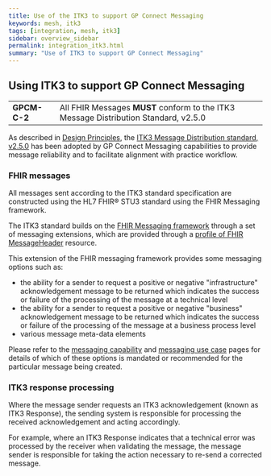 ```yaml
---
title: Use of the ITK3 to support GP Connect Messaging
keywords: mesh, itk3
tags: [integration, mesh, itk3]
sidebar: overview_sidebar
permalink: integration_itk3.html
summary: "Use of ITK3 to support GP Connect Messaging"
---
```


## Using ITK3 to support GP Connect Messaging ##

<table class="requirement-box">
  <tr>
    <td><strong>GPCM-C-2</strong></td>
    <td>All FHIR Messages <strong>MUST</strong> conform to the ITK3 Message Distribution Standard, v2.5.0</td>
  </tr>
</table>

As described in [Design Principles](design_principles.html#reliability-itk3), the [ITK3 Message Distribution standard, v2.5.0](https://developer.nhs.uk/apis/itk3messagedistribution-2-5-0/) has been adopted by GP Connect Messaging capabilities to provide message reliability and to facilitate alignment with practice workflow.

### FHIR messages ###

All messages sent according to the ITK3 standard specification are constructed using the HL7 FHIR&reg; STU3 standard using the FHIR Messaging framework.

The ITK3 standard builds on the [FHIR Messaging framework](https://www.hl7.org/fhir/messaging.html) through a set of messaging extensions, which are provided through a [profile of FHIR MessageHeader](https://fhir.nhs.uk/STU3/StructureDefinition/ITK-MessageHeader-2/_history/2.1) resource. 

This extension of the FHIR messaging framework provides some messaging options such as:

- the ability for a sender to request a positive or negative "infrastructure" acknowledgement message to be returned which indicates the success or failure of the processing of the message at a technical level
- the ability for a sender to request a positive or negative "business" acknowledgement message to be returned which indicates the success or failure of the processing of the message at a business process level
- various message meta-data elements

Please refer to the [messaging capability](senddocument.html) and [messaging use case](senddocument_fedcon_overview.html) pages for details of which of these options is mandated or recommended for the particular message being created.

### ITK3 response processing ###

Where the message sender requests an ITK3 acknowledgement (known as ITK3 Response), the sending system is responsible for processing the received acknowledgement and acting accordingly.

For example, where an ITK3 Response indicates that a technical error was processed by the receiver when validating the message, the message sender is responsible for taking the action necessary to re-send a corrected message.    
